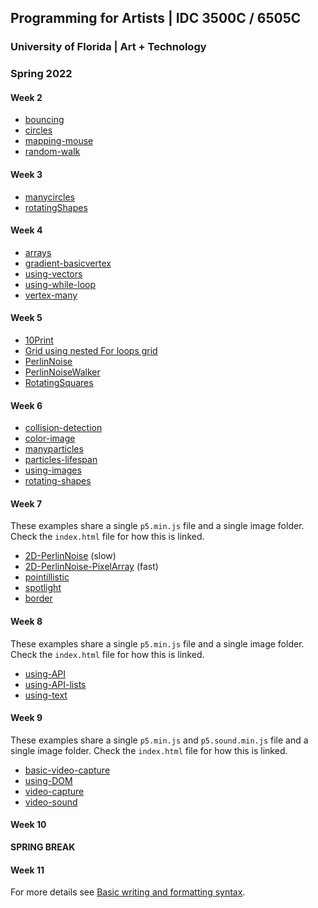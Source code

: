 ## Programming for Artists | IDC 3500C / 6505C

### University of Florida | Art + Technology
### Spring 2022


#### Week 2
- [bouncing](https://jeremymuller-ufl.github.io/Programming-for-Artists/Week2/bouncing)
- [circles](https://jeremymuller-ufl.github.io/Programming-for-Artists/Week2/circles)
- [mapping-mouse](https://jeremymuller-ufl.github.io/Programming-for-Artists/Week2/mapping-mouse)
- [random-walk](https://jeremymuller-ufl.github.io/Programming-for-Artists/Week2/random-walk)

#### Week 3
- [manycircles](https://jeremymuller-ufl.github.io/Programming-for-Artists/Week3/manycircles)
- [rotatingShapes](https://jeremymuller-ufl.github.io/Programming-for-Artists/Week3/rotatingShapes)

#### Week 4
- [arrays](https://jeremymuller-ufl.github.io/Programming-for-Artists/Week4/arrays)
- [gradient-basicvertex](https://jeremymuller-ufl.github.io/Programming-for-Artists/Week4/gradient-basicvertex)
- [using-vectors](https://jeremymuller-ufl.github.io/Programming-for-Artists/Week4/using-vectors)
- [using-while-loop](https://jeremymuller-ufl.github.io/Programming-for-Artists/Week4/using-while-loop)
- [vertex-many](https://jeremymuller-ufl.github.io/Programming-for-Artists/Week4/vertex-many)

#### Week 5
- [10Print](https://jeremymuller-ufl.github.io/Programming-for-Artists/Week5/10Print)
- [Grid using nested For loops grid](https://jeremymuller-ufl.github.io/Programming-for-Artists/Week5/grid-nestedforloops)
- [PerlinNoise](https://jeremymuller-ufl.github.io/Programming-for-Artists/Week5/PerlinNoise)
- [PerlinNoiseWalker](https://jeremymuller-ufl.github.io/Programming-for-Artists/Week5/PerlinNoiseWalker)
- [RotatingSquares](https://jeremymuller-ufl.github.io/Programming-for-Artists/Week5/RotatingSquares)

#### Week 6
- [collision-detection](https://jeremymuller-ufl.github.io/Programming-for-Artists/Week6/collision-detection)
- [color-image](https://jeremymuller-ufl.github.io/Programming-for-Artists/Week6/color-image)
- [manyparticles](https://jeremymuller-ufl.github.io/Programming-for-Artists/Week6/manyparticles)
- [particles-lifespan](https://jeremymuller-ufl.github.io/Programming-for-Artists/Week6/particles-lifespan)
- [using-images](https://jeremymuller-ufl.github.io/Programming-for-Artists/Week6/using-images)
- [rotating-shapes](https://jeremymuller-ufl.github.io/Programming-for-Artists/Week6/rotating-shapes)

#### Week 7
These examples share a single `p5.min.js` file and a single image folder. Check the `index.html` file for how this is linked.
- [2D-PerlinNoise](https://jeremymuller-ufl.github.io/Programming-for-Artists/Week7/2D-PerlinNoise) (slow)
- [2D-PerlinNoise-PixelArray](https://jeremymuller-ufl.github.io/Programming-for-Artists/Week7/2D-PerlinNoise-PixelArray) (fast)
- [pointillistic](https://jeremymuller-ufl.github.io/Programming-for-Artists/Week7/pointillistic)
- [spotlight](https://jeremymuller-ufl.github.io/Programming-for-Artists/Week7/spotlight)
- [border](https://jeremymuller-ufl.github.io/Programming-for-Artists/Week7/border)

#### Week 8
These examples share a single `p5.min.js` file and a single image folder. Check the `index.html` file for how this is linked.
- [using-API](https://jeremymuller-ufl.github.io/Programming-for-Artists/Week8/using-API)
- [using-API-lists](https://jeremymuller-ufl.github.io/Programming-for-Artists/Week8/using-API-lists)
- [using-text](https://jeremymuller-ufl.github.io/Programming-for-Artists/Week8/using-text)

#### Week 9
These examples share a single `p5.min.js` and `p5.sound.min.js` file and a single image folder. Check the `index.html` file for how this is linked.
- [basic-video-capture](https://jeremymuller-ufl.github.io/Programming-for-Artists/Week9/basic-video-capture)
- [using-DOM](https://jeremymuller-ufl.github.io/Programming-for-Artists/Week9/using-DOM)
- [video-capture](https://jeremymuller-ufl.github.io/Programming-for-Artists/Week9/video-capture)
- [video-sound](https://jeremymuller-ufl.github.io/Programming-for-Artists/Week9/video-sound)

#### Week 10
**SPRING BREAK**

#### Week 11

For more details see [Basic writing and formatting syntax](https://docs.github.com/en/github/writing-on-github/getting-started-with-writing-and-formatting-on-github/basic-writing-and-formatting-syntax).
